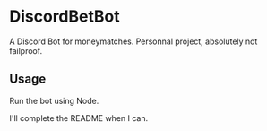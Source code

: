 # DiscordBetBot
A Discord Bot for moneymatches. Personnal project, absolutely not failproof.

## Usage
Run the bot using Node.

I'll complete the README when I can.
